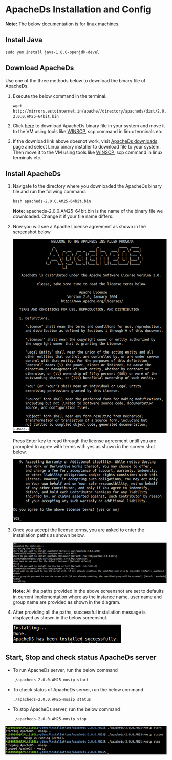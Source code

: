 # ApacheDs Installation and Config

**Note:** The below documentation is for linux machines.

## Install Java
```
sudo yum install java-1.8.0-openjdk-devel
```

## Download ApacheDs

Use one of the three methods below to download the binary file of ApacheDs.

1. Execute the below command in the terminal.

    ```shell
    wget http://mirrors.estointernet.in/apache//directory/apacheds/dist/2.0.0.AM25/apacheds-2.0.0.AM25-64bit.bin
    ```

2. Click [here](//mirrors.estointernet.in/apache//directory/apacheds/dist/2.0.0.AM25/apacheds-2.0.0.AM25-64bit.bin) to download ApacheDs binary file in your system and move it to the VM using tools like [WINSCP](//winscp.net/eng/download.php), scp command in linux terminals etc.

3. If the download link above doesnot work, visit [ApacheDs downloads](//directory.apache.org/apacheds/downloads.html) page and select Linux binary installer to download file to your system. Then move it to the VM using tools like [WINSCP](//winscp.net/eng/download.php), scp command in linux terminals etc.

## Install ApacheDs

1. Navigate to the directory where you downloaded the ApacheDs binary file and run the follwing command.

    ```shell
    bash apacheds-2.0.0.AM25-64bit.bin
    ```

    **Note:** apacheds-2.0.0.AM25-64bit.bin is the name of the binary file we downloaded. Change it if your file name differs.

2. Now you will see a Apache License agreement as shown in the screenshot below.

    ![apacheds-installation-1](_images/auth/apacheds-installation-1.png)

    Press Enter key to read through the license agreement untill you are prompted to agree with terms with yes as shown in the screen shot below.

    ![apacheds-installation-2](_images/auth/apacheds-installation-2.png)

3. Once you accept the license terms, you are asked to enter the installation paths as shown below.

    ![apacheds-installation-3](_images/auth/apacheds-installation-3.png)

    **Note:** All the paths provided in the above screenshot are set to defaults in current implementation where as the instance name, user name and group name are provided as shown in the diagram.

4. After providing all the paths, successful installation message is displayed as shown in the below screenshot.

    ![apacheds-installation-4](_images/auth/apacheds-installation-4.png)


## Start, Stop and check status ApacheDs server

* To run ApacheDs server, run the below command

    ```shell
    ./apacheds-2.0.0.AM25-mosip start
    ```

* To check status of ApacheDs server, run the below command

    ```shell
    ./apacheds-2.0.0.AM25-mosip status
    ```

* To stop ApacheDs server, run the below command

    ```shell
    ./apacheds-2.0.0.AM25-mosip stop
    ```

![apacheds-installation-7](_images/auth/apacheds-installation-7.png)